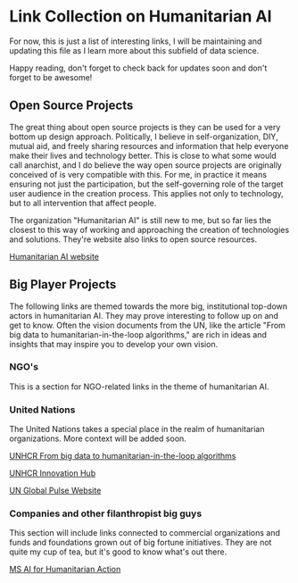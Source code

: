 # Link Collection on Humanitarian AI

For now, this is just a list of interesting links, I will be maintaining and updating this file as I learn more about this subfield of data science.

Happy reading, don't forget to check back for updates soon and don't forget to be awesome!

## Open Source Projects

The great thing about open source projects is they can be used for a very bottom up design approach. Politically, I believe in self-organization, DIY,
mutual aid, and freely sharing resources and information that help everyone make their lives and technology better. This is close to what some would call anarchist,
and I do believe the way open source projects are originally conceived of is very compatible with this. For me, in practice it means ensuring not just the 
participation, but the self-governing role of the target user audience in the creation process. This applies not only to technology, but to all intervention that affect people.

The organization "Humanitarian AI" is still new to me, but so far lies the closest to this way of working and approaching the creation of technologies and solutions. They're website also links to open source resources.

[Humanitarian AI website](https://humanitarianai.org/)

## Big Player Projects

The following links are themed towards the more big, institutional top-down actors in humanitarian AI. They may prove interesting to follow up on and get to know. Often the vision documents from the UN, like the article "From big data to humanitarian-in-the-loop algorithms," are rich in ideas and insights that may inspire you to develop your own vision.

### NGO's

This is a section for NGO-related links in the theme of humanitarian AI.

### United Nations

The United Nations takes a special place in the realm of humanitarian organizations. More context will be added soon.

[UNHCR From big data to humanitarian-in-the-loop algorithms](https://www.unhcr.org/innovation/big-data-humanitarian-loop-algorithms/)

[UNHCR Innovation Hub](https://www.unhcr.org/innovation/)

[UN Global Pulse Website](https://www.unglobalpulse.org/)

### Companies and other filanthropist big guys

This section will include links connected to commercial organizations and funds and foundations grown out of big fortune initiatives. They are not quite my cup of tea, but it's good to know what's out there.

[MS AI for Humanitarian Action](https://www.microsoft.com/en-us/ai/ai-for-humanitarian-action)
